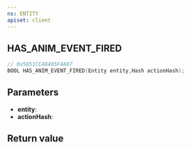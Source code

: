 ```yaml
---
ns: ENTITY
apiset: client
---
```

## HAS_ANIM_EVENT_FIRED

```c
// 0x5851CC48405F4A07
BOOL HAS_ANIM_EVENT_FIRED(Entity entity,Hash actionHash);
```


## Parameters
* **entity**:
* **actionHash**:

## Return value

